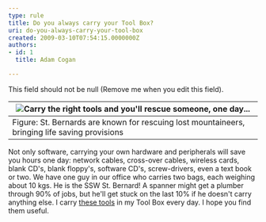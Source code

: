 ```yaml
---
type: rule
title: Do you always carry your Tool Box?
uri: do-you-always-carry-your-tool-box
created: 2009-03-10T07:54:15.0000000Z
authors:
- id: 1
  title: Adam Cogan

---
```


 This field should not be null (Remove me when you edit this field). 



| ![Carry the right tools and you'll rescue someone, one day...](/Standards/Management/RulesToSuccessfulProjects/PublishingImages/StBernardDog.jpg) |
| --- |
| Figure: St. Bernards are known for rescuing lost mountaineers, bringing life saving provisions |

 Not only software, carrying your own hardware and peripherals will save you hours one day: network cables, cross-over cables, wireless cards, blank CD's, blank floppy's, software CD's, screw-drivers, even a text book or two. We have one guy in our office who carries two bags, each weighing about 10 kgs. He is the SSW St. Bernard!
A spanner might get a plumber through 90% of jobs, but he'll get stuck on the last 10% if he doesn't carry anything else. I carry [these tools](http&#58;//www.ssw.com.au/ssw/Standards/DeveloperGeneral/Favourite3rdPartyTools.aspx) in my Tool Box every day. I hope you find them useful.






